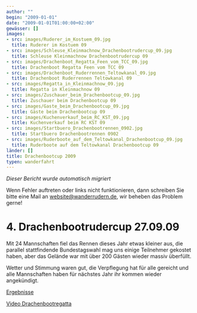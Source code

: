 ```yaml
---
author: ""
begin: "2009-01-01"
date: "2009-01-01T01:00:00+02:00"
gewässer: []
images:
- src: images/Ruderer_im_Kostuem_09.jpg
  title: Ruderer im Kostuem 09
- src: images/Schleuse_Kleinmachnow_Drachenbootrudercup_09.jpg
  title: Schleuse Kleinmachnow Drachenbootrudercup 09
- src: images/Drachenboot_Regatta_Feen_vom_TCC_09.jpg
  title: Drachenboot Regatta Feen vom TCC 09
- src: images/Drachenboot_Ruderrennen_Teltowkanal_09.jpg
  title: Drachenboot Ruderrennen Teltowkanal 09
- src: images/Regatta_in_Kleinmachnow_09.jpg
  title: Regatta in Kleinmachnow 09
- src: images/Zuschauer_beim_Drachenbootcup_09.jpg
  title: Zuschauer beim Drachenbootcup 09
- src: images/Gaste_beim_Drachenbootcup_09.jpg
  title: Gäste beim Drachenbootcup 09
- src: images/Kuchenverkauf_beim_RC_KST_09.jpg
  title: Kuchenverkauf beim RC KST 09
- src: images/Startbuero_Drachenbootrennen_0902.jpg
  title: Startbuero Drachenbootrennen 0902
- src: images/Ruderboote_auf_dem_Teltowkanal_Drachenbootcup_09.jpg
  title: Ruderboote auf dem Teltowkanal Drachenbootcup 09
länder: []
title: Drachenbootcup 2009
typen: wanderfahrt
---
```



*Dieser Bericht wurde automatisch migriert*

Wenn Fehler auftreten oder links nicht funktionieren, dann schreiben Sie bitte eine Mail an website@wanderrudern.de, wir beheben das Problem gerne!



# 4. Drachenbootrudercup 27.09.09


Mit 24 Mannschaften fiel das Rennen dieses Jahr etwas kleiner aus, die parallel stattfindende Bundestagswahl mag uns einige Teilnehmer gekostet haben, aber das Gelände war mit über 200 Gästen wieder massiv überfüllt.

Wetter und Stimmung waren gut, die Verpflegung hat für alle gereicht und alle Mannschaften haben für nächstes Jahr ihr kommen wieder angekündigt.

[Ergebnisse](/berichte/2009/ergebniss_drachenbootrudern_09)

[Video Drachenbootregatta](/berichte/2009/video_drachenbootcup_09)
